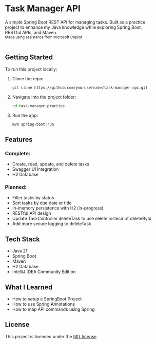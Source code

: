 # Task Manager API

A simple Spring Boot REST API for managing tasks.
Built as a practice project to enhance my Java knowledge while exploring Spring Boot, RESTful APIs, and Maven.
<br>
<small>Made using assistance from Microsoft Copilot</small>
<br>
<br>
## Getting Started

To run this project locally:

1. Clone the repo:
   ```bash
   git clone https://github.com/yourusername/task-manager-api.git
   
2. Navigate into the project folder:
    ```bash
   cd task-manager-practice
   
3. Run the app:
    ```bash
   mvn spring-boot:run

## Features

### Complete:
- Create, read, update, and delete tasks
- Swagger UI Integration
- H2 Database

### Planned:
- Filter tasks by status
- Sort tasks by due date or title
- In-memory persistence with H2 (in-progress)
- RESTful API design
- Update TaskController deleteTask to use delete instead of deleteById
- Add more secure logging to deleteTask

## Tech Stack

- Java 21
- Spring Boot
- Maven
- H2 Database
- IntelliJ IDEA Community Edition

## What I Learned
- How to setup a SpringBoot Project
- How to use Spring Annotations
- How to map API commands using Spring
## License
This project is licensed under the [MIT license](LICENSE).